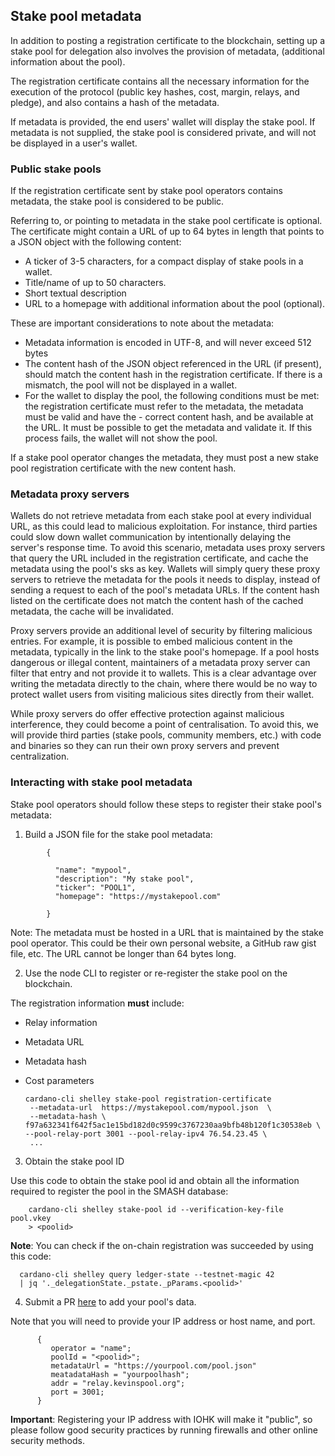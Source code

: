 ## Stake pool metadata

In addition to posting a registration certificate to the blockchain, setting up a stake pool for delegation also involves the provision of metadata, (additional information about the pool).

The registration certificate contains all the necessary information for the execution of the protocol (public key hashes, cost, margin, relays, and pledge), and also contains a hash of the metadata.

If metadata is provided, the end users' wallet will display the stake pool. If metadata is not supplied, the stake pool is considered private, and will not be displayed in a user's wallet.

### Public stake pools

If the registration certificate sent by stake pool operators contains metadata, the stake pool is considered to be public. 

Referring to, or pointing to metadata in the stake pool certificate is optional. The certificate might contain a URL of up to 64 bytes in length that points to a JSON object with the following content:

- A ticker of 3-5 characters, for a compact display of stake pools in a wallet.
- Title/name of up to 50 characters.
- Short textual description
- URL to a homepage with additional information about the pool (optional).

These are important considerations to note about the metadata:

- Metadata information is encoded in UTF-8, and will never exceed 512 bytes 
- The content hash of the JSON object referenced in the URL (if present), should match the content hash in the registration certificate. If there is a mismatch, the pool will not be displayed in a wallet.
- For the wallet to display the pool, the following conditions must be met: the registration certificate must refer to the metadata, the metadata must be valid and have the - correct content hash, and be available at the URL. It must be possible to get the metadata and validate it. If this process fails, the wallet will not show the pool.

If a stake pool operator changes the metadata, they must post a new stake pool registration certificate with the new content hash.

### Metadata proxy servers

Wallets do not retrieve metadata from each stake pool at every individual URL, as this could lead to malicious exploitation. For instance, third parties could slow down wallet communication by intentionally delaying the server's response time. To avoid this scenario, metadata uses proxy servers that query the URL included in the registration certificate, and cache the metadata using the pool's sks as key. Wallets will simply query these proxy servers to retrieve the metadata for the pools it needs to display, instead of sending a request to each of the pool's metadata URLs. If the content hash listed on the certificate does not match the content hash of the cached metadata, the cache will be invalidated.

Proxy servers provide an additional level of security by filtering malicious entries. For example, it is possible to embed malicious content in the metadata, typically in the link to the stake pool's homepage. If a pool hosts dangerous or illegal content, maintainers of a metadata proxy server can filter that entry and not provide it to wallets. This is a clear advantage over writing the metadata directly to the chain, where there would be no way to protect wallet users from visiting malicious sites directly from their wallet.

While proxy servers do offer effective protection against malicious interference, they could become a point of centralisation. To avoid this, we will provide third parties (stake pools, community members, etc.) with code and binaries so they can run their own proxy servers and prevent centralization.

### Interacting with stake pool metadata

Stake pool operators should follow these steps to register their stake pool's metadata:

1. Build a JSON file for the stake pool metadata:

```
        {
  
          "name": "mypool",
          "description": "My stake pool",
          "ticker": "POOL1",
          "homepage": "https://mystakepool.com"
  
        }
```

Note: The metadata must be hosted in a URL that is maintained by the stake pool operator. This could be their own personal website, a GitHub raw gist file, etc. The URL cannot be longer than 64 bytes long.

2. Use the node CLI to register or re-register the stake pool on the blockchain.

The registration information **must** include:

- Relay information
- Metadata URL
- Metadata hash
- Cost parameters

      cardano-cli shelley stake-pool registration-certificate
       --metadata-url  https://mystakepool.com/mypool.json  \  
       --metadata-hash \ 
      f97a632341f642f5ac1e15bd182d0c9599c3767230aa9bfb48b120f1c30538eb \  
      --pool-relay-port 3001 --pool-relay-ipv4 76.54.23.45 \
       ...
       
 3. Obtain the stake pool ID
  
 Use this code to obtain the stake pool id and obtain all the information required to register the pool in the SMASH database:
  
        cardano-cli shelley stake-pool id --verification-key-file pool.vkey
        > <poolid>
        
**Note**: You can check if the on-chain registration was succeeded by using this code:

      cardano-cli shelley query ledger-state --testnet-magic 42 
      | jq '._delegationState._pstate._pParams.<poolid>'
      
4. Submit a PR [here](https://github.com/input-output-hk/cardano-ops/blob/master/topologies/ff-peers.nix) to add your pool's data.

Note that you will need to provide your IP address or host name, and port.

```
      {
         operator = "name";
         poolId = "<poolid>";
         metadataUrl = "https://yourpool.com/pool.json"
         meatadataHash = "yourpoolhash";
         addr = "relay.kevinspool.org";
         port = 3001;
      }
```

**Important**: Registering your IP address with IOHK will make it "public", so please follow good security practices by running firewalls and other online security methods.
